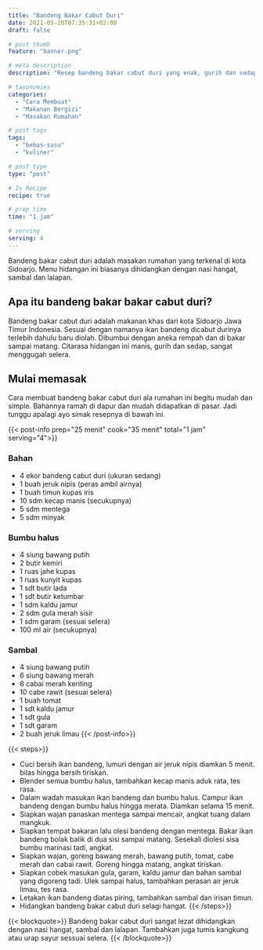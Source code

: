 ```yaml
---
title: "Bandeng Bakar Cabut Duri"
date: 2021-05-20T07:35:31+02:00
draft: false

# post thumb
feature: "banner.png"

# meta description
description: "Resep bandeng bakar cabut duri yang enak, gurih dan sedap! berasa banget rempahnya. Baca dan pelajari selengkapnya cara membuat hidangan khas Sidoarjo yang terkenal ini."

# taxonomies
categories:
  - "Cara Membuat"
  - "Makanan Bergizi"
  - "Masakan Rumahan"

# post tags
tags:
  - "bebas-susu"
  - "kuliner"

# post type
type: "post"

# Is Recipe
recipe: true

# prep time
time: "1 jam"

# serving
serving: 4
---
```

Bandeng bakar cabut duri adalah masakan rumahan yang terkenal di kota Sidoarjo. Menu hidangan ini biasanya dihidangkan dengan nasi hangat, sambal dan lalapan.

## Apa itu bandeng bakar bakar cabut duri?
Bandeng bakar cabut duri adalah makanan khas dari kota Sidoarjo Jawa Timur Indonesia. Sesuai dengan namanya ikan bandeng dicabut durinya terlebih dahulu baru diolah. Dibumbui dengan aneka rempah dan di bakar sampai matang. Citarasa hidangan ini manis, gurih dan sedap, sangat menggugah selera.

## Mulai memasak

Cara membuat bandeng bakar cabut duri ala rumahan ini begitu mudah dan simple. Bahannya ramah di dapur dan mudah didapatkan di pasar. Jadi tunggu apalagi ayo simak resepnya di bawah ini.

{{< post-info prep="25 menit" cook="35 menit" total="1 jam" serving="4">}}

### Bahan

-   4 ekor bandeng cabut duri (ukuran sedang)
-   1 buah jeruk nipis (peras ambil airnya)
-   1 buah timun kupas iris
-   10 sdm kecap manis (secukupnya)
-   5 sdm mentega
-   5 sdm minyak

### Bumbu halus

-   4 siung bawang putih
-   2 butir kemiri
-   1 ruas jahe kupas
-   1 ruas kunyit kupas
-   1 sdt butir lada
-   1 sdt butir ketumbar
-   1 sdm kaldu jamur
-   2 sdm gula merah sisir
-   1 sdm garam (sesuai selera)
-   100 ml air (secukupnya)

### Sambal

-   4 siung bawang putih
-   6 siung bawang merah
-   8 cabai merah keriting
-   10 cabe rawit (sesuai selera)
-   1 buah tomat
-   1 sdt kaldu jamur
-   1 sdt gula
-   1 sdt garam
-   2 buah jeruk limau
{{< /post-info>}}

{{< steps>}}
-   Cuci bersih ikan bandeng, lumuri dengan air jeruk nipis diamkan 5 menit. bilas hingga bersih tiriskan.
-   Blender semua bumbu halus, tambahkan kecap manis aduk rata, tes rasa.
-   Dalam wadah masukan ikan bandeng dan bumbu halus. Campur ikan bandeng dengan bumbu halus hingga merata. Diamkan selama 15 menit.
-   Siapkan wajan panaskan mentega sampai mencair, angkat tuang dalam mangkuk.
-   Siapkan tempat bakaran lalu olesi bandeng dengan mentega. Bakar ikan bandeng bolak balik di dua sisi sampai matang. Sesekali diolesi sisa bumbu marinasi tadi, angkat.
-   Siapkan wajan, goreng bawang merah, bawang putih, tomat, cabe merah dan cabai rawit. Goreng hingga matang, angkat tiriskan.
-   Siapkan cobek masukan gula, garam, kaldu jamur dan bahan sambal yang digoreng tadi. Ulek sampai halus, tambahkan perasan air jeruk limau, tes rasa.
-   Letakan ikan bandeng diatas piring, tambahkan sambal dan irisan timun.
-   Hidangkan bandeng bakar cabut duri selagi hangat.
{{< /steps>}}

{{< blockquote>}}
Bandeng bakar cabut duri sangat lezat dihidangkan dengan nasi hangat, sambal dan lalapan. Tambahkan juga tumis kangkung atau urap sayur sessuai selera.
{{< /blockquote>}}